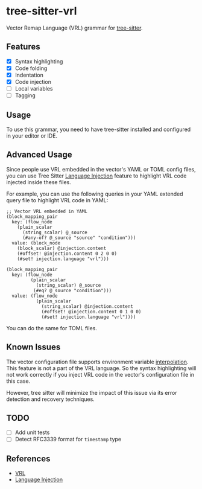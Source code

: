 # tree-sitter-vrl

Vector Remap Language (VRL) grammar for [tree-sitter](https://github.com/tree-sitter/tree-sitter).

## Features

- [x] Syntax highlighting
- [x] Code folding
- [x] Indentation
- [x] Code injection
- [ ] Local variables
- [ ] Tagging

## Usage

To use this grammar, you need to have tree-sitter installed and configured in your editor or IDE.

## Advanced Usage

Since people use VRL embedded in the vector's YAML or TOML config files, you can use Tree Sitter
[Language Injection] feature to highlight VRL code injected inside these files.

For example, you can use the following queries in your YAML extended query file to highlight VRL
code in YAML:

```query
;; Vector VRL embedded in YAML
(block_mapping_pair
  key: (flow_node
    (plain_scalar
      (string_scalar) @_source
      (#any-of? @_source "source" "condition")))
  value: (block_node
    (block_scalar) @injection.content
    (#offset! @injection.content 0 2 0 0)
    (#set! injection.language "vrl")))

(block_mapping_pair
  key: (flow_node
         (plain_scalar
           (string_scalar) @_source
          (#eq? @_source "condition")))
  value: (flow_node
           (plain_scalar
             (string_scalar) @injection.content
             (#offset! @injection.content 0 1 0 0)
             (#set! injection.language "vrl"))))
```

You can do the same for TOML files.

## Known Issues

The vector configuration file supports environment variable [interpolation]. This feature is not a
part of the VRL language. So the syntax highlighting will not work correctly if you inject VRL
code in the vector's configuration file in this case.

However, tree sitter will minimize the impact of this issue via its error detection and recovery
techniques.

## TODO

- [ ] Add unit tests
- [ ] Detect RFC3339 format for `timestamp` type

## References

- [VRL](https://vrl.dev/)
- [Language Injection]

[Language Injection]: https://tree-sitter.github.io/tree-sitter/syntax-highlighting#language-injection
[interpolation]: https://vector.dev/docs/reference/configuration/#environment-variables
